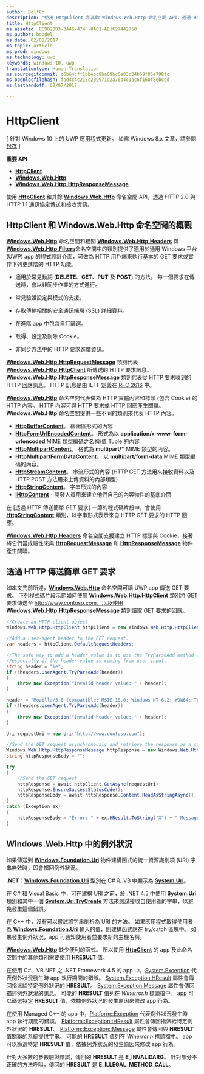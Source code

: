 ```yaml
---
author: DelfCo
description: "使用 HttpClient 和其餘 Windows.Web.Http 命名空間 API，透過 HTTP 2.0 與 HTTP 1.1 通訊協定傳送和接收資訊。"
title: HttpClient
ms.assetid: EC9820D3-3A46-474F-8A01-AE1C27442750
ms.author: bobdel
ms.date: 02/08/2017
ms.topic: article
ms.prod: windows
ms.technology: uwp
keywords: windows 10, uwp
translationtype: Human Translation
ms.sourcegitcommit: c6b64cff1bbebc8ba69bc6e03d34b69f85e798fc
ms.openlocfilehash: fad4c4c215c209971d2a76b4c1ac6f160f8ebced
ms.lasthandoff: 02/07/2017

---
```


# <a name="httpclient"></a>HttpClient

\[ 針對 Windows 10 上的 UWP 應用程式更新。 如需 Windows 8.x 文章，請參閱[封存](http://go.microsoft.com/fwlink/p/?linkid=619132) \]

**重要 API**

-   [**HttpClient**](https://msdn.microsoft.com/library/windows/apps/dn298639)
-   [**Windows.Web.Http**](https://msdn.microsoft.com/library/windows/apps/dn279692)
-   [**Windows.Web.Http.HttpResponseMessage**](https://msdn.microsoft.com/library/windows/apps/dn279631)

使用 [**HttpClient**](https://msdn.microsoft.com/library/windows/apps/dn298639) 和其餘 [**Windows.Web.Http**](https://msdn.microsoft.com/library/windows/apps/dn279692) 命名空間 API，透過 HTTP 2.0 與 HTTP 1.1 通訊協定傳送和接收資訊。

## <a name="overview-of-httpclient-and-the-windowswebhttp-namespace"></a>HttpClient 和 Windows.Web.Http 命名空間的概觀

[**Windows.Web.Http**](https://msdn.microsoft.com/library/windows/apps/dn279692) 命名空間和相關 [**Windows.Web.Http.Headers**](https://msdn.microsoft.com/library/windows/apps/dn252713) 與 [**Windows.Web.Http.Filters**](https://msdn.microsoft.com/library/windows/apps/dn298623)命名空間中的類別提供了適用於通用 Windows 平台 (UWP) app 的程式設計介面，可做為 HTTP 用戶端來執行基本的 GET 要求或實作下列更進階的 HTTP 功能。

-   適用於常見動詞 (**DELETE**、**GET**、**PUT** 及 **POST**) 的方法。 每一個要求在傳送時，會以非同步作業的方式進行。

-   常見驗證設定與模式的支援。

-   存取傳輸相關的安全通訊端層 (SSL) 詳細資料。

-   在進階 app 中包含自訂篩選。

-   取得、設定及刪除 Cookie。

-   非同步方法中的 HTTP 要求進度資訊。

[**Windows.Web.Http.HttpRequestMessage**](https://msdn.microsoft.com/library/windows/apps/dn279617) 類別代表 [**Windows.Web.Http.HttpClient**](https://msdn.microsoft.com/library/windows/apps/dn298639) 所傳送的 HTTP 要求訊息。 [**Windows.Web.Http.HttpResponseMessage**](https://msdn.microsoft.com/library/windows/apps/dn279631) 類別代表從 HTTP 要求收到的 HTTP 回應訊息。 HTTP 訊息是由 IETF 定義在 [RFC 2616](http://go.microsoft.com/fwlink/p/?linkid=241642) 中。

[**Windows.Web.Http**](https://msdn.microsoft.com/library/windows/apps/dn279692) 命名空間代表做為 HTTP 實體內容和標頭 (包含 Cookie) 的 HTTP 內容。 HTTP 內容可與 HTTP 要求或 HTTP 回應產生關聯。 **Windows.Web.Http** 命名空間提供一些不同的類別來代表 HTTP 內容。

-   [**HttpBufferContent**](https://msdn.microsoft.com/library/windows/apps/dn298625)。 緩衝區形式的內容
-   [**HttpFormUrlEncodedContent**](https://msdn.microsoft.com/library/windows/apps/dn298685)。 形式為以 **application/x-www-form-urlencoded** MIME 類型編碼之名稱/值 Tuple 的內容
-   [**HttpMultipartContent**](https://msdn.microsoft.com/library/windows/apps/dn298708)。 格式為 **multipart/\*** MIME 類型的內容。
-   [**HttpMultipartFormDataContent**](https://msdn.microsoft.com/library/windows/apps/dn279596)。 以 **multipart/form-data** MIME 類型編碼的內容。
-   [**HttpStreamContent**](https://msdn.microsoft.com/library/windows/apps/dn279649)。 串流形式的內容 (HTTP GET 方法用來接收資料以及 HTTP POST 方法用來上傳資料的內部類型)
-   [**HttpStringContent**](https://msdn.microsoft.com/library/windows/apps/dn279661)。 字串形式的內容
-   [**IHttpContent**](https://msdn.microsoft.com/library/windows/apps/dn279684) - 開發人員用來建立他們自己的內容物件的基底介面

在 [透過 HTTP 傳送簡單 GET 要求] 一節的程式碼片段中，會使用 [**HttpStringContent**](https://msdn.microsoft.com/library/windows/apps/dn279661) 類別，以字串形式表示來自 HTTP GET 要求的 HTTP 回應。

[**Windows.Web.Http.Headers**](https://msdn.microsoft.com/library/windows/apps/dn252713) 命名空間支援建立 HTTP 標頭與 Cookie，接著將它們當成屬性來與 [**HttpRequestMessage**](https://msdn.microsoft.com/library/windows/apps/dn279617) 和 [**HttpResponseMessage**](https://msdn.microsoft.com/library/windows/apps/dn279631) 物件產生關聯。

## <a name="send-a-simple-get-request-over-http"></a>透過 HTTP 傳送簡單 GET 要求

如本文先前所述，[**Windows.Web.Http**](https://msdn.microsoft.com/library/windows/apps/dn279692) 命名空間可讓 UWP app 傳送 GET 要求。 下列程式碼片段示範如何使用 [**Windows.Web.Http.HttpClient**](https://msdn.microsoft.com/library/windows/apps/dn298639) 類別將 GET 要求傳送至 http://www.contoso.com，以及使用 [**Windows.Web.Http.HttpResponseMessage**](https://msdn.microsoft.com/library/windows/apps/dn279631) 類別讀取 GET 要求的回應。

```csharp
//Create an HTTP client object
Windows.Web.Http.HttpClient httpClient = new Windows.Web.Http.HttpClient();

//Add a user-agent header to the GET request. 
var headers = httpClient.DefaultRequestHeaders;

//The safe way to add a header value is to use the TryParseAdd method and verify the return value is true,
//especially if the header value is coming from user input.
string header = "ie";
if (!headers.UserAgent.TryParseAdd(header))
{
    throw new Exception("Invalid header value: " + header);
}

header = "Mozilla/5.0 (compatible; MSIE 10.0; Windows NT 6.2; WOW64; Trident/6.0)";
if (!headers.UserAgent.TryParseAdd(header))
{
    throw new Exception("Invalid header value: " + header);
}

Uri requestUri = new Uri("http://www.contoso.com");

//Send the GET request asynchronously and retrieve the response as a string.
Windows.Web.Http.HttpResponseMessage httpResponse = new Windows.Web.Http.HttpResponseMessage();
string httpResponseBody = "";

try
{
    //Send the GET request
    httpResponse = await httpClient.GetAsync(requestUri);
    httpResponse.EnsureSuccessStatusCode();
    httpResponseBody = await httpResponse.Content.ReadAsStringAsync();
}
catch (Exception ex)
{
    httpResponseBody = "Error: " + ex.HResult.ToString("X") + " Message: " + ex.Message;
}
```

## <a name="exceptions-in-windowswebhttp"></a>Windows.Web.Http 中的例外狀況

如果傳送到 [**Windows.Foundation.Uri**](https://msdn.microsoft.com/library/windows/apps/br225998) 物件建構函式的統一資源識別項 (URI) 字串無效時，即會擲回例外狀況。

**.NET：**[**Windows.Foundation.Uri**](https://msdn.microsoft.com/library/windows/apps/br225998) 型別在 C# 和 VB 中顯示為 [**System.Uri**](https://msdn.microsoft.com/library/windows/apps/xaml/system.uri.aspx)。

在 C# 和 Visual Basic 中，可在建構 URI 之前，於 .NET 4.5 中使用 [**System.Uri**](https://msdn.microsoft.com/library/windows/apps/xaml/system.uri.aspx) 類別和其中一個 [**System.Uri.TryCreate**](https://msdn.microsoft.com/library/windows/apps/xaml/system.uri.trycreate.aspx) 方法來測試接收自使用者的字串，以避免發生這個錯誤。

在 C++ 中，沒有可以嘗試將字串剖析為 URI 的方法。 如果應用程式取得使用者為 [**Windows.Foundation.Uri**](https://msdn.microsoft.com/library/windows/apps/br225998) 輸入的值，則建構函式應在 try/catch 區塊中。 如果發生例外狀況，app 可通知使用者並要求新的主機名稱。

[**Windows.Web.Http**](https://msdn.microsoft.com/library/windows/apps/dn279692) 缺少便利的函式。 所以使用 [**HttpClient**](https://msdn.microsoft.com/library/windows/apps/dn298639) 的 app 及此命名空間中的其他類別需要使用 **HRESULT** 值。

在使用 C#、VB.NET 之 .NET Framework 4.5 的 app 中，[System.Exception](http://msdn.microsoft.com/library/system.exception.aspx) 代表例外狀況發生時 app 執行期間的錯誤。 [System.Exception.HResult](http://msdn.microsoft.com/library/system.exception.hresult.aspx) 屬性會傳回指派給特定例外狀況的 **HRESULT**。 [System.Exception.Message](http://msdn.microsoft.com/library/system.exception.message.aspx) 屬性會傳回描述例外狀況的訊息。 可能的 **HRESULT** 值列在 *Winerror.h* 標頭檔中。 app 可以篩選特定 **HRESULT** 值，依據例外狀況的發生原因來修改 app 行為。

在使用 Managed C++ 的 app 中，[Platform::Exception](http://msdn.microsoft.com/library/windows/apps/hh755825.aspx) 代表例外狀況發生時 app 執行期間的錯誤。 [Platform::Exception::HResult](http://msdn.microsoft.com/library/windows/apps/hh763371.aspx) 屬性會傳回指派給特定例外狀況的 **HRESULT**。 [Platform::Exception::Message](http://msdn.microsoft.com/library/windows/apps/hh763375.aspx) 屬性會傳回與 **HRESULT** 值關聯的系統提供字串。 可能的 **HRESULT** 值列在 *Winerror.h* 標頭檔中。 app 可以篩選特定 **HRESULT** 值，依據例外狀況的發生原因來修改 app 行為。

針對大多數的參數驗證錯誤，傳回的 **HRESULT** 是 **E\_INVALIDARG**。 針對部分不正確的方法呼叫，傳回的 **HRESULT** 是 **E\_ILLEGAL\_METHOD\_CALL**。


